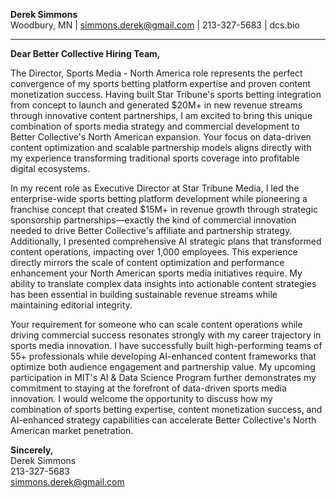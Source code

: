 **Derek Simmons**  
Woodbury, MN | simmons.derek@gmail.com | 213-327-5683 | dcs.bio

---

**Dear Better Collective Hiring Team,**

The Director, Sports Media - North America role represents the perfect convergence of my sports betting platform expertise and proven content monetization success. Having built Star Tribune's sports betting integration from concept to launch and generated $20M+ in new revenue streams through innovative content partnerships, I am excited to bring this unique combination of sports media strategy and commercial development to Better Collective's North American expansion. Your focus on data-driven content optimization and scalable partnership models aligns directly with my experience transforming traditional sports coverage into profitable digital ecosystems.

In my recent role as Executive Director at Star Tribune Media, I led the enterprise-wide sports betting platform development while pioneering a franchise concept that created $15M+ in revenue growth through strategic sponsorship partnerships—exactly the kind of commercial innovation needed to drive Better Collective's affiliate and partnership strategy. Additionally, I presented comprehensive AI strategic plans that transformed content operations, impacting over 1,000 employees. This experience directly mirrors the scale of content optimization and performance enhancement your North American sports media initiatives require. My ability to translate complex data insights into actionable content strategies has been essential in building sustainable revenue streams while maintaining editorial integrity.

Your requirement for someone who can scale content operations while driving commercial success resonates strongly with my career trajectory in sports media innovation. I have successfully built high-performing teams of 55+ professionals while developing AI-enhanced content frameworks that optimize both audience engagement and partnership value. My upcoming participation in MIT's AI & Data Science Program further demonstrates my commitment to staying at the forefront of data-driven sports media innovation. I would welcome the opportunity to discuss how my combination of sports betting expertise, content monetization success, and AI-enhanced strategy capabilities can accelerate Better Collective's North American market penetration.

**Sincerely,**  
Derek Simmons  
213-327-5683  
simmons.derek@gmail.com